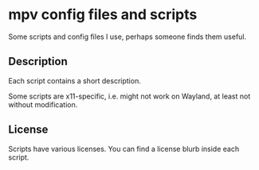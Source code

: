 # mpv config files and scripts
Some scripts and config files I use, perhaps someone finds them useful.

## Description
Each script contains a short description.

Some scripts are x11-specific, i.e. might not work on Wayland, at least not without modification.

## License
Scripts have various licenses.
You can find a license blurb inside each script.

